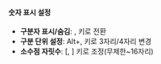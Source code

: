 #### 숫자 표시 설정

- **구분자 표시/숨김**: , 키로 전환
- **구분 단위 설정**: Alt+, 키로 3자리/4자리 변경
- **소수점 자릿수**: [, ] 키로 조정(무제한~16자리)
